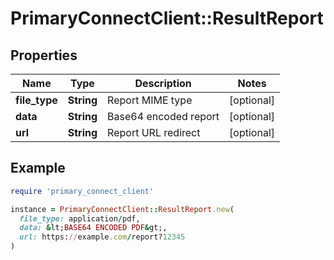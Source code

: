 # PrimaryConnectClient::ResultReport

## Properties

| Name | Type | Description | Notes |
| ---- | ---- | ----------- | ----- |
| **file_type** | **String** | Report MIME type | [optional] |
| **data** | **String** | Base64 encoded report | [optional] |
| **url** | **String** | Report URL redirect | [optional] |

## Example

```ruby
require 'primary_connect_client'

instance = PrimaryConnectClient::ResultReport.new(
  file_type: application/pdf,
  data: &lt;BASE64 ENCODED PDF&gt;,
  url: https://example.com/report?12345
)
```

